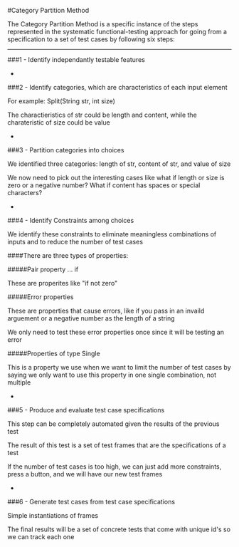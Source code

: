 #Category Partition Method

The Category Partition Method is a specific instance of the steps represented in the systematic functional-testing approach for going from a specification to a set of test cases by following six steps:

***

###1 - Identify independantly testable features

-

###2 - Identify categories, which are characteristics of each input element

For example: Split(String str, int size)

The charactieristics of str could be length and content, while the charateristic of size could be value

-

###3 - Partition categories into choices

We identified three categories: length of str, content of str, and value of size

We now need to pick out the interesting cases like what if length or size is zero or a negative number? What if content has spaces or special characters?

-

###4 - Identify Constraints among choices

We identify these constraints to eliminate meaningless combinations of inputs and to reduce the number of test cases

####There are three types of properties:

#####Pair property ... if

These are properites like "if not zero"

#####Error properties

These are properties that cause errors, like if you pass in an invaild arguement or a negative number as the length of a string

We only need to test these error properties once since it will be testing an error

#####Properties of type Single

This is a property we use when we want to limit the number of test cases by saying we only want to use this property in one single combination, not multiple

-

###5 - Produce and evaluate test case specifications

This step can be completely automated given the results of the previous test

The result of this test is a set of test frames that are the specifications of a test

If the number of test cases is too high, we can just add more constraints, press a button, and we will have our new test frames

-

###6 - Generate test cases from test case specifications

Simple instantiations of frames

The final results will be a set of concrete tests that come with unique id's so we can track each one
